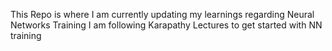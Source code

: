 This Repo is where I am currently updating my learnings regarding Neural Networks Training
I am following Karapathy Lectures to get started with NN training
